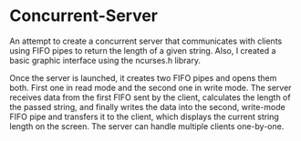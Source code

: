 # Concurrent-Server
An attempt to create a concurrent server that communicates with clients using FIFO pipes to return the length of a given string. Also, I created a basic graphic interface using the ncurses.h library.  

Once the server is launched, it creates two FIFO pipes and opens them both. First one in read mode and the second one in write mode. The server receives data from the first FIFO sent by the client, calculates the length of the passed string, and finally writes the data into the second, write-mode FIFO pipe and transfers it to the client, which displays the current string length on the screen. The server can handle multiple clients one-by-one.
